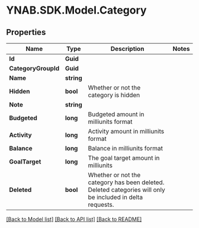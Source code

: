 # YNAB.SDK.Model.Category
## Properties

Name | Type | Description | Notes
------------ | ------------- | ------------- | -------------
**Id** | **Guid** |  | 
**CategoryGroupId** | **Guid** |  | 
**Name** | **string** |  | 
**Hidden** | **bool** | Whether or not the category is hidden | 
**Note** | **string** |  | 
**Budgeted** | **long** | Budgeted amount in milliunits format | 
**Activity** | **long** | Activity amount in milliunits format | 
**Balance** | **long** | Balance in milliunits format | 
**GoalTarget** | **long** | The goal target amount in milliunits | 
**Deleted** | **bool** | Whether or not the category has been deleted.  Deleted categories will only be included in delta requests. | 

[[Back to Model list]](../README.md#documentation-for-models) [[Back to API list]](../README.md#documentation-for-api-endpoints) [[Back to README]](../README.md)

